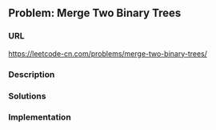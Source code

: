## Problem: Merge Two Binary Trees

### URL

https://leetcode-cn.com/problems/merge-two-binary-trees/

### Description

### Solutions

### Implementation

